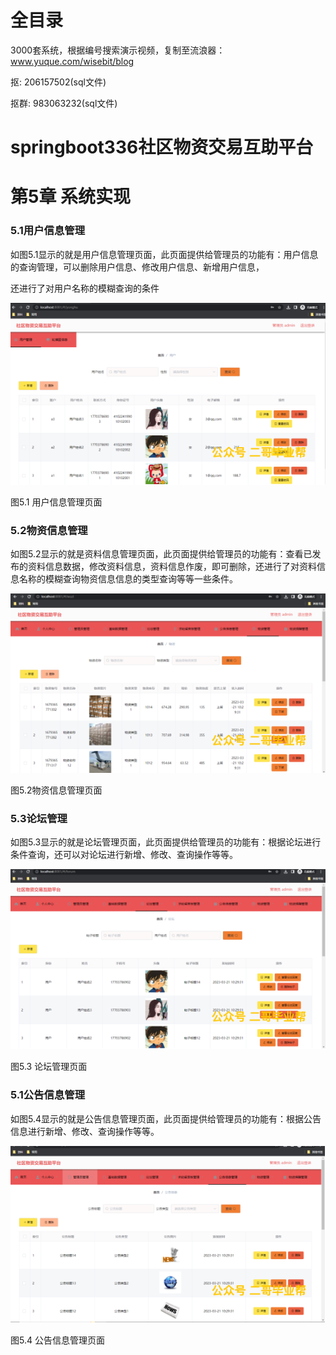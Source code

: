 # 全目录

3000套系统，根据编号搜索演示视频，复制至流浪器：www.yuque.com/wisebit/blog


<p>抠: 206157502(sql文件)</p>
<p>抠群: 983063232(sql文件)</p>


# springboot336社区物资交易互助平台
# 第5章 系统实现
### 5.1用户信息管理
如图5.1显示的就是用户信息管理页面，此页面提供给管理员的功能有：用户信息的查询管理，可以删除用户信息、修改用户信息、新增用户信息，

还进行了对用户名称的模糊查询的条件

![](/md/blog.014.png)

图5.1 用户信息管理页面
### 5.2物资信息管理
如图5.2显示的就是资料信息管理页面，此页面提供给管理员的功能有：查看已发布的资料信息数据，修改资料信息，资料信息作废，即可删除，还进行了对资料信息名称的模糊查询物资信息信息的类型查询等等一些条件。

![](/md/blog.015.png)


图5.2物资信息管理页面
### 5.3论坛管理
如图5.3显示的就是论坛管理页面，此页面提供给管理员的功能有：根据论坛进行条件查询，还可以对论坛进行新增、修改、查询操作等等。

![](/md/blog.016.png)


图5.3 论坛管理页面
### 5.1公告信息管理
如图5.4显示的就是公告信息管理页面，此页面提供给管理员的功能有：根据公告信息进行新增、修改、查询操作等等。

![](/md/blog.017.png)

图5.4 公告信息管理页面

